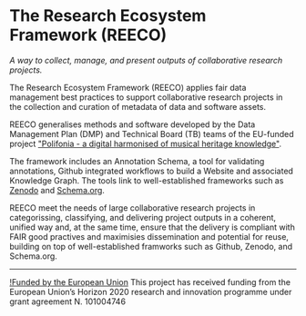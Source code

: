 # The Research Ecosystem Framework (REECO)
_A way to collect, manage, and present outputs of collaborative research projects._


The Research Ecosystem Framework (REECO) applies fair data management best practices to support collaborative research projects in the collection and curation of metadata of data and software assets. 

REECO generalises methods and software developed by the Data Management Plan (DMP) and Technical Board (TB) teams of the EU-funded project ["Polifonia - a digital harmonised of musical heritage knowledge"](http://www.polifonia-project.eu).  

The framework includes an Annotation Schema, a tool for validating annotations, Github integrated workflows to build a Website and associated Knowledge Graph. The tools link to well-established frameworks such as [Zenodo](http://zenodo.eu) and [Schema.org](http://schema.org). 

REECO meet the needs of large collaborative research projects in categorissing, classifying, and delivering project outputs in a coherent, unified way and, at the same time, ensure that the delivery is compliant with FAIR good practives and maximisies dissemination and potential for reuse, building on top of well-established framworks such as Github, Zenodo, and Schema.org. 

---

[!Funded by the European Union](https://polifonia-project.eu/wp-content/uploads/2021/01/logo-commissione-europea.jpg) This project has received funding from the European Union’s Horizon 2020 research and innovation programme under grant agreement N. 101004746
